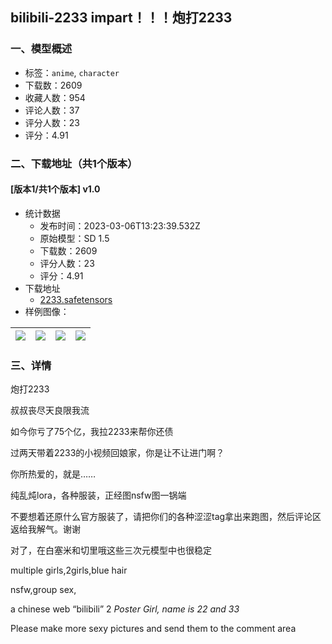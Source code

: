 ## bilibili-2233 impart！！！炮打2233
### 一、模型概述

- 标签：`anime`, `character`
- 下载数：2609
- 收藏人数：954
- 评论人数：37
- 评分人数：23
- 评分：4.91

### 二、下载地址（共1个版本）

#### [版本1/共1个版本] v1.0

- 统计数据
  - 发布时间：2023-03-06T13:23:39.532Z
  - 原始模型：SD 1.5
  - 下载数：2609
  - 评分人数：23
  - 评分：4.91
- 下载地址
  - [2233.safetensors](https://civitai.com/api/download/models/19058)
- 样例图像：

| <img src="https://image.civitai.com/xG1nkqKTMzGDvpLrqFT7WA/4d87525a-5d07-421c-5fad-1e302263f200/width=450/199249.jpeg" /> | <img src="https://image.civitai.com/xG1nkqKTMzGDvpLrqFT7WA/54c38697-5f72-471b-7aa1-2c593d964600/width=450/199338.jpeg" /> | <img src="https://image.civitai.com/xG1nkqKTMzGDvpLrqFT7WA/2d052321-e290-48d1-bbf5-452574003300/width=450/199399.jpeg" /> | <img src="https://image.civitai.com/xG1nkqKTMzGDvpLrqFT7WA/79f73945-8766-47b4-242e-a95a1a0f8900/width=450/199258.jpeg" /> |
| ---- | ---- | ---- | ---- |


### 三、详情
<p>炮打2233</p><p>叔叔丧尽天良限我流</p><p>如今你亏了75个亿，我拉2233来帮你还债</p><p>过两天带着2233的小视频回娘家，你是让不让进门啊？</p><p>你所热爱的，就是……</p><p></p><p>纯乱炖lora，各种服装，正经图nsfw图一锅端</p><p>不要想着还原什么官方服装了，请把你们的各种涩涩tag拿出来跑图，然后评论区返给我解气。谢谢</p><p>对了，在白塞米和切里哦这些三次元模型中也很稳定</p><p></p><p>multiple girls,2girls,blue hair</p><p>nsfw,group sex,</p><p></p><p>a chinese web “bilibili” 2 <em>Poster Girl, name is 22 and 33</em></p><p>Please make more sexy pictures and send them to the comment area</p>